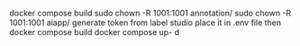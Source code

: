  docker compose build
 sudo chown -R 1001:1001 annotation/
 sudo chown -R 1001:1001 aiapp/
 generate token from label studio
 place it in .env file
 then docker compose build
 docker compose up- d